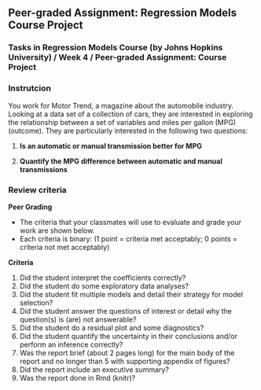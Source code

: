 ## Peer-graded Assignment: Regression Models Course Project

### Tasks in Regression Models Course (by Johns Hopkins University) / Week 4 / Peer-graded Assignment: Course Project

### Instrutcion

You work for Motor Trend, a magazine about the automobile industry. Looking at a data set of a collection of cars, they are interested in exploring the relationship between a set of variables and miles per gallon (MPG) (outcome). They are particularly interested in the following two questions:

1. **Is an automatic or manual transmission better for MPG**

2. **Quantify the MPG difference between automatic and manual transmissions**

### Review criteria
**Peer Grading**

- The criteria that your classmates will use to evaluate and grade your work are shown below.
- Each criteria is binary: (1 point = criteria met acceptably; 0 points = criteria not met acceptably)

**Criteria**

1. Did the student interpret the coefficients correctly?
2. Did the student do some exploratory data analyses?
3. Did the student fit multiple models and detail their strategy for model selection?
4. Did the student answer the questions of interest or detail why the question(s) is (are) not answerable?
5. Did the student do a residual plot and some diagnostics?
6. Did the student quantify the uncertainty in their conclusions and/or perform an inference correctly?
7. Was the report brief (about 2 pages long) for the main body of the report and 
 no longer than 5 with supporting appendix of figures?
8. Did the report include an executive summary?
9. Was the report done in Rmd (knitr)?
